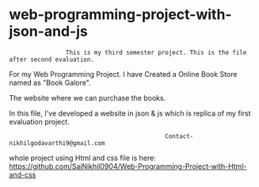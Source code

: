# web-programming-project-with-json-and-js


                    This is my third semester project. This is the file after second evaluation.



For my Web Programming Project. I have Created a Online Book Store named as "Book Galore".


The website where we can purchase the books.


In this file, I've developed a website in json & js which is replica of my first evaluation project. 
                              
                              
                                                Contact-nikhilgodavarthi9@gmail.com

whole project using Html and css file is here: https://github.com/SaiNikhil0904/Web-Programming-Project-with-Html-and-css
